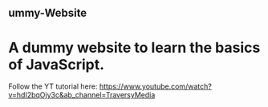 ## ummy-Website
# A dummy website to learn the basics of JavaScript.
  Follow the YT tutorial here: https://www.youtube.com/watch?v=hdI2bqOjy3c&ab_channel=TraversyMedia
